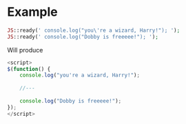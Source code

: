# Example

``` php
JS::ready(' console.log("you\'re a wizard, Harry!"); ');
JS::ready(' console.log("Dobby is freeeee!"); ');
```

Will produce

``` javascript
<script>
$(function() {
    console.log("you're a wizard, Harry!");
    
    //---
    
    console.log("Dobby is freeeee!");
});
</script>
```